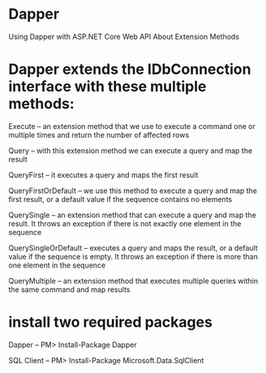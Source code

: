 # Dapper
Using Dapper with ASP.NET Core Web API
About Extension Methods
# Dapper extends the IDbConnection interface with these multiple methods:

Execute – an extension method that we use to execute a command one or multiple times and return the number of affected rows

Query – with this extension method we can execute a query and map the result

QueryFirst –  it executes a query and maps the first result

QueryFirstOrDefault – we use this method to execute a query and map the first result, or a default value if the sequence contains no elements

QuerySingle – an extension method that can execute a query and map the result.  It throws an exception if there is not exactly one element in the sequence

QuerySingleOrDefault – executes a query and maps the result, or a default value if the sequence is empty. It throws an exception if there is more than one element in the sequence

QueryMultiple – an extension method that executes multiple queries within the same command and map results
# install two required packages
Dapper – PM> Install-Package Dapper

SQL Client – PM> Install-Package Microsoft.Data.SqlClient
